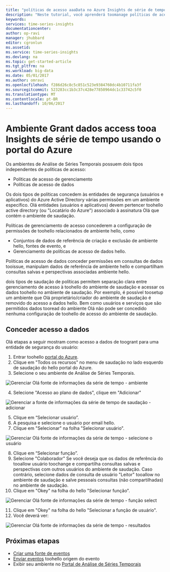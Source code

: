 ```yaml
---
title: "políticas de acesso aaaData no Azure Insights de série de tempo | Microsoft Docs"
description: "Neste tutorial, você aprenderá toomanage políticas de acesso de dados em informações da série de tempo"
keywords: 
services: time-series-insights
documentationcenter: 
author: op-ravi
manager: jhubbard
editor: cgronlun
ms.assetid: 
ms.service: time-series-insights
ms.devlang: na
ms.topic: get-started-article
ms.tgt_pltfrm: na
ms.workload: big-data
ms.date: 05/01/2017
ms.author: omravi
ms.openlocfilehash: f286d26c8c5c851c523e9384760dc4b10711fa3f
ms.sourcegitcommit: 523283cc1b3c37c428e77850964dc1c33742c5f0
ms.translationtype: MT
ms.contentlocale: pt-BR
ms.lasthandoff: 10/06/2017
---
```

# <a name="grant-data-access-tooa-time-series-insights-environment-using-azure-portal"></a>Ambiente Grant dados access tooa Insights de série de tempo usando o portal do Azure

Os ambientes de Análise de Séries Temporais possuem dois tipos independentes de políticas de acesso:

* Políticas de acesso de gerenciamento
* Políticas de acesso de dados

Os dois tipos de políticas concedem às entidades de segurança (usuários e aplicativos) do Azure Active Directory várias permissões em um ambiente específico. Olá entidades (usuários e aplicativos) devem pertencer toohello active directory (ou "Locatário do Azure") associado à assinatura Olá que contém o ambiente de saudação.

Políticas de gerenciamento de acesso concederem a configuração de permissões de toohello relacionados de ambiente hello, como
*   Conjuntos de dados de referência de criação e exclusão de ambiente hello, fontes de evento, e
*   Gerenciamento de políticas de acesso de dados hello.

Políticas de acesso de dados conceder permissões em consultas de dados tooissue, manipulam dados de referência de ambiente hello e compartilham consultas salvas e perspectivas associadas ambiente hello.

dois tipos de saudação de políticas permitem separação clara entre gerenciamento de acesso à toohello do ambiente de saudação e acessar os dados toohello no ambiente de saudação. Por exemplo, é possível toosetup um ambiente que Olá proprietário/criador do ambiente de saudação é removido do acesso a dados hello. Bem como usuários e serviços que são permitidos dados tooread do ambiente Olá não pode ser concedido nenhuma configuração de toohello de acesso do ambiente de saudação.

## <a name="grant-data-access"></a>Conceder acesso a dados
Olá etapas a seguir mostram como acesso a dados de toogrant para uma entidade de segurança do usuário:

1.  Entrar toohello [portal do Azure](https://portal.azure.com).
2.  Clique em "Todos os recursos" no menu de saudação no lado esquerdo de saudação do hello portal do Azure.
3.  Selecione o seu ambiente de Análise de Séries Temporais.

  ![Gerenciar Olá fonte de informações da série de tempo - ambiente](media/data-access/getstarted-grant-data-access1.png)

4.  Selecione "Acesso ao plano de dados", clique em "Adicionar"

  ![Gerenciar a fonte de informações da série de tempo de saudação - adicionar](media/data-access/getstarted-grant-data-access2.png)

5.  Clique em “Selecionar usuário”.
6.  A pesquisa e selecione o usuário por email hello.
7.  Clique em "Selecionar" na folha "Selecionar usuário".

  ![Gerenciar Olá fonte de informações da série de tempo - selecione o usuário](media/data-access/getstarted-grant-data-access3.png)

8.  Clique em “Selecionar função”.
9.  Selecione "Colaborador" Se você deseja que os dados de referência do tooallow usuário toochange e compartilha consultas salvas e perspectivas com outros usuários do ambiente de saudação. Caso contrário, selecione dados de consulta de usuário "Leitor" tooallow no ambiente de saudação e salve pessoais consultas (não compartilhadas) no ambiente de saudação.
10. Clique em "Okey" na folha do hello "Selecionar função".

  ![Gerenciar Olá fonte de informações da série de tempo - função select](media/data-access/getstarted-grant-data-access4.png)

11. Clique em "Okey" na folha do hello "Selecionar a função de usuário".
12. Você deverá ver:

  ![Gerenciar Olá fonte de informações da série de tempo - resultados](media/data-access/getstarted-grant-data-access5.png)

## <a name="next-steps"></a>Próximas etapas

* [Criar uma fonte de eventos](time-series-insights-add-event-source.md)
* [Enviar eventos](time-series-insights-send-events.md) toohello origem do evento
* Exibir seu ambiente no [Portal de Análise de Séries Temporais](https://insights.timeseries.azure.com)
